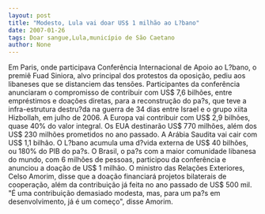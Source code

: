 ```yaml
---
layout: post
title: "Modesto, Lula vai doar US$ 1 milhão ao L?bano"
date: 2007-01-26
tags: Doar sangue,Lula,município de São Caetano
author: None
---
```

Em Paris, onde participava Conferência Internacional de Apoio ao L?bano, o premiê Fuad Siniora, alvo principal dos protestos da oposição, pediu aos libaneses que se distanciem das tensões. 
Participantes da conferência anunciaram o compromisso de contribuir com US$ 7,6 bilhões, entre empréstimos e doações diretas, para a reconstrução do pa?s, que teve a infra-estrutura destru?da na guerra de 34 dias entre Israel e
 o grupo xiita Hizbollah, em julho de 2006. 
A Europa vai contribuir com US$ 2,9 bilhões, quase 40% do valor integral. 
Os EUA destinarão US$ 770 milhões, além dos US$ 230 milhões prometidos no ano passado.
A Arábia Saudita vai cair com US$ 1,1 bilhão. 
O L?bano acumula uma d?vida externa de US$ 40 bilhões, ou 180% do PIB do pa?s. 
O Brasil, o pa?s com a maior comunidade libanesa do mundo, com 6 milhões de pessoas, participou da conferência e anunciou a doação de US$ 1 milhão. 
O ministro das Relações Exteriores, Celso Amorim, disse que a doação financiará projetos bilaterais de cooperação, além da contribuição já feita no ano passado de US$ 500 mil. 
\"É uma contribuição demasiado modesta, mas, para um pa?s em desenvolvimento, já é um começo\", disse Amorim. 